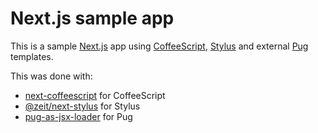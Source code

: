 # Next.js sample app

This is a sample [Next.js](https://nextjs.org) app using [CoffeeScript](https://coffeescript.org/), [Stylus](https://stylus-lang.com) and external [Pug](https://pugjs.org) templates.

This was done with:
- [next-coffeescript](https://github.com/alin23/next-coffeescript) for CoffeeScript
- [@zeit/next-stylus](https://github.com/zeit/next-plugins/tree/master/packages/next-stylus) for Stylus
- [pug-as-jsx-loader](https://bluewings.github.io/pug-as-jsx-loader/) for Pug
